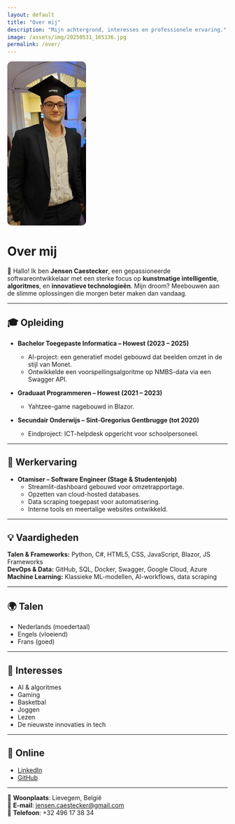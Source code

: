 ```yaml
---
layout: default
title: "Over mij"
description: "Mijn achtergrond, interesses en professionele ervaring."
image: /assets/img/20250531_165136.jpg
permalink: /over/
---
```


<img src="assets/img/20250531_165136.jpg" alt="Jensen Caestecker" style="width: 180px; border-radius: 10px;">

# Over mij

👋 Hallo! Ik ben **Jensen Caestecker**, een gepassioneerde softwareontwikkelaar met een sterke focus op **kunstmatige intelligentie**, **algoritmes**, en **innovatieve technologieën**. Mijn droom? Meebouwen aan de slimme oplossingen die morgen beter maken dan vandaag.

---

## 🎓 Opleiding

- **Bachelor Toegepaste Informatica – Howest (2023 – 2025)**  
  - AI-project: een generatief model gebouwd dat beelden omzet in de stijl van Monet.  
  - Ontwikkelde een voorspellingsalgoritme op NMBS-data via een Swagger API.

- **Graduaat Programmeren – Howest (2021 – 2023)**  
  - Yahtzee-game nagebouwd in Blazor.

- **Secundair Onderwijs – Sint-Gregorius Gentbrugge (tot 2020)**  
  - Eindproject: ICT-helpdesk opgericht voor schoolpersoneel.

---

## 💼 Werkervaring

- **Otamiser – Software Engineer (Stage & Studentenjob)**  
  - Streamlit-dashboard gebouwd voor omzetrapportage.  
  - Opzetten van cloud-hosted databases.  
  - Data scraping toegepast voor automatisering.  
  - Interne tools en meertalige websites ontwikkeld.

---

## 💡 Vaardigheden

**Talen & Frameworks:** Python, C#, HTML5, CSS, JavaScript, Blazor, JS Frameworks  
**DevOps & Data:** GitHub, SQL, Docker, Swagger, Google Cloud, Azure  
**Machine Learning:** Klassieke ML-modellen, AI-workflows, data scraping

---

## 🌍 Talen

- Nederlands (moedertaal)  
- Engels (vloeiend)  
- Frans (goed)

---

## 🧠 Interesses

- AI & algoritmes  
- Gaming  
- Basketbal  
- Joggen  
- Lezen  
- De nieuwste innovaties in tech

---

## 🔗 Online

- [LinkedIn](https://linkedin.com/in/jensen-caestecker)  
- [GitHub](https://github.com/jensen-caestecker)

---

📍 **Woonplaats**: Lievegem, België  
📧 **E-mail**: jensen.caestecker@gmail.com  
📱 **Telefoon**: +32 496 17 38 34
